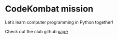 # CodeKombat mission
Let’s learn computer programming in Python together!  
  
Check out the club github [page](https://github.com/Mateiio/CodeKombat)

